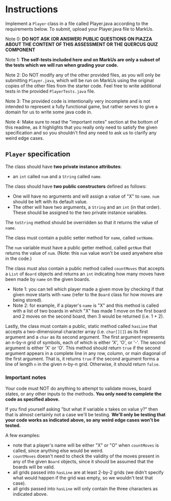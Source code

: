 # Instructions

Implement a `Player` class in a file called Player.java according to the requirements below. To submit, upload your Player.java file to MarkUs.

Note 0: **DO NOT ASK (OR ANSWER) PUBLIC QUESTIONS ON PIAZZA ABOUT THE CONTENT OF THIS ASSESSMENT OR THE QUERCUS QUIZ COMPONENT**

Note 1: **The self-tests included here and on MarkUs are only a subset of the tests which we will run
when grading your code.**

Note 2: Do NOT modify any of the other provided files, as you will only be submitting `Player.java`,
which will be run on MarkUs using the original copies of the other files from the starter code. Feel free
to write additional tests in the provided `PlayerTests.java` file.

Note 3: The provided code is intentionally very incomplete and is not intended to represent a fully functional game, but rather serves
to give a domain for us to write some java code in.

Note 4: Make sure to read the "important notes" section at the bottom of this readme, as it highlights
that you really only need to satisfy the given specification and so you shouldn't find any need to ask us to
clarify any weird edge cases.

## `Player` specification
The class should have **two private instance attributes**:
- an `int` called `num` and a `String` called `name`.

The class should have **two public constructors** defined as follows:
- One will have no arguments and will assign a value of "X" to `name`. `num` should be left with its default value.
- The other will have two arguments, a `String` and an `int` (in that order). These should be assigned to the two private instance variables.

The `toString` method should be overridden so that it returns the value of `name`.

The class must contain a public setter method for `name`, called `setName`.

The `num` variable must have a public getter method, called `getNum` that returns the value of `num`. (Note: this `num` value won't be used anywhere else in the code.)

The class must also contain a public method called `countMoves` that accepts a `List` of `Board` objects and returns an `int` indicating how many moves have been made by `name` on the given boards.
- Note 1: you can tell which player made a given move by checking if that given move starts with `name` (refer to the `Board` class for how moves are being stored).
- Note 2: for example, if a player's `name` is "X" and this method is called with a list of two boards in which "X" has made 1 move on the first board and 2 moves on the second board, then 3 would be returned (i.e. 1 + 2).

Lastly, the class must contain a public, static method called `hasLine` that accepts a two-dimensional character array (i.e. `char[][]`) as its first argument and a `char` as its second argument.
The first argument represents an n-by-n grid of symbols, each of which is either 'X', 'O', or '-'. The second argument is either 'X' or 'O'.
This method should return `true` if the second argument appears in a complete line in any row, column, or main diagonal of the first argument.
That is, it returns `true` if the second argument forms a line of length `n` in the given n-by-n grid. Otherwise, it should return `false`.

### Important notes
Your code must NOT do anything to attempt to validate moves, board states, or any other inputs to the methods. **You only need to complete the
code as specified above.**

If you find yourself asking "but what if variable x takes on value y?" then that is almost certainly not a case we'll be testing.
**We'll only be testing that your code works as indicated above, so any weird edge cases won't be tested.**

A few examples:
- note that a player's name will be either "X" or "O" when `countMoves` is called, since anything else would be weird.
- `countMoves` doesn't need to check the validity of the moves present in any of the given `Board` objects, since it should be assumed that the boards will be valid.
- all grids passed into `hasLine` are at least 2-by-2 grids (we didn't specify what would happen if the grid was empty, so we wouldn't test that case).
- all grids passed into `hasLine` will only contain the three characters as indicated above.